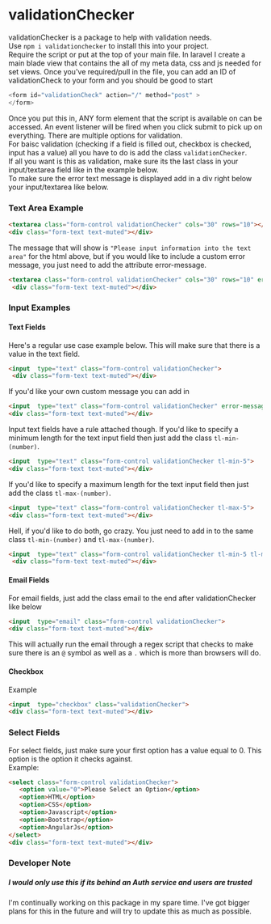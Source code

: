 # validationChecker
validationChecker is a package to help with validation needs.<br/>
Use ```npm i validationchecker``` to install this into your project.<br/>
Require the script or put at the top of your main file. In laravel I create a main blade view that contains the all of my meta data, css and js needed for set views. 
Once you've required/pull in the file, you can add an ID of validationCheck to your form and you should be good to start <br/> 
```javascript
<form id="validationCheck" action="/" method="post" >
</form>
```
Once you put this in, ANY form element that the script is available on can be accessed. An event listener will be fired when you click submit to pick up on everything. There are multiple options for validation.</br>
For baisc validation (checking if a field is filled out, checkbox is checked, input has a value) all you have to do is add the class ```validationChecker```. <br/>
If all you want is this as validation, make sure its the last class in your input/textarea field like in the example below.</br>
To make sure the error text message is displayed add in a div right below your input/textarea like below.<br/>
### Text Area Example
```html 
<textarea class="form-control validationChecker" cols="30" rows="10"></textarea>
<div class="form-text text-muted"></div>
```
The message that will show is ```"Please input information into the text area"``` for the html above, but if you would like to include a custom error message, you just need to add the attribute error-message.
```html
<textarea class="form-control validationChecker" cols="30" rows="10" error-message="This is my custom error message"></textarea>
 <div class="form-text text-muted"></div>
```
### Input Examples
#### Text Fields
Here's a regular use case example below. This will make sure that there is a value in the text field.<br/>
```html
<input  type="text" class="form-control validationChecker">
 <div class="form-text text-muted"></div>
 ```
 If you'd like your own custom message you can add in 
 ```html
<input  type="text" class="form-control validationChecker" error-message="Custom Message will go here">
 <div class="form-text text-muted"></div>
 ```
 Input text fields have a rule attached though. If you'd like to specify a minimum length for the text input field then just add the class ```tl-min-(number)```.<br/>
 ```html
 <input  type="text" class="form-control validationChecker tl-min-5">
 <div class="form-text text-muted"></div>
```
If you'd like to specify a maximum length for the text input field then just add the class ```tl-max-(number)```.<br/>
 ```html
 <input  type="text" class="form-control validationChecker tl-max-5">
 <div class="form-text text-muted"></div>
```
Hell, if you'd like to do both, go crazy. You just need to add in to the same class ```tl-min-(number)``` and ```tl-max-(number)```.<br/>
```html
<input  type="text" class="form-control validationChecker tl-min-5 tl-max-15">
 <div class="form-text text-muted"></div>
```

#### Email Fields
For email fields, just add the class email to the end after validationChecker like below

```html
<input  type="email" class="form-control validationChecker">
<div class="form-text text-muted"></div>
```
This will actually run the email through a regex script that checks to make sure there is an ```@``` symbol as well as a ```.``` which is more than browsers will do.

#### Checkbox
Example
```html
<input  type="checkbox" class="validationChecker">
<div class="form-text text-muted"></div>
```

### Select Fields
For select fields, just make sure your first option has a value equal to 0. This option is the option it checks against.<br/>
Example:
```html
<select class="form-control validationChecker">
   <option value="0">Please Select an Option</option>
   <option>HTML</option>
   <option>CSS</option>
   <option>Javascript</option>
   <option>Bootstrap</option>
   <option>AngularJs</option>
</select>
<div class="form-text text-muted"></div>
```

### Developer Note
##### I would only use this if its behind an Auth service and users are trusted
I'm continually working on this package in my spare time. I've got bigger plans for this in the future and will try to update this as much as possible.
